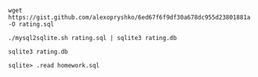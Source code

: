 
`wget https://gist.github.com/alexopryshko/6ed67f6f9df30a678dc955d23801881a -O rating.sql`

`./mysql2sqlite.sh rating.sql | sqlite3 rating.db`

`sqlite3 rating.db`

`sqlite> .read homework.sql`
